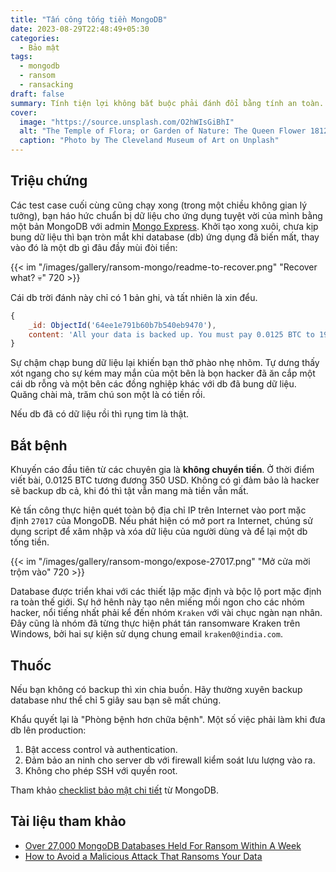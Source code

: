 ```yaml
---
title: "Tấn công tống tiền MongoDB"
date: 2023-08-29T22:48:49+05:30
categories:
  - Bảo mật
tags:
  - mongodb
  - ransom
  - ransacking
draft: false
summary: Tính tiện lợi không bắt buộc phải đánh đổi bằng tính an toàn.
cover:
  image: "https://source.unsplash.com/O2hWIsGiBhI"
  alt: "The Temple of Flora; or Garden of Nature: The Queen Flower 1812 Philip Reinagle (British, 1749–1833) publisher Dr. Thornton Jany. 1, 1812 England, Late 18th- Early 19th century Etching and aquatint hand-colored with watercolor Gift of Robert Hays Gries 1953.436"
  caption: "Photo by The Cleveland Museum of Art on Unplash"
---
```


## Triệu chứng

Các test case cuối cùng cũng chạy xong (trong một chiều không gian lý tưởng), bạn háo hức chuẩn bị dữ liệu cho ứng dụng tuyệt vời của mình bằng một bản MongoDB với admin [Mongo Express](https://github.com/mongo-express/mongo-express). Khởi tạo xong xuôi, chưa kịp bung dữ liệu thì bạn tròn mắt khi database (db) ứng dụng đã biến mất, thay vào đó là một db gì đâu đầy mùi đòi tiền:

{{< im "/images/gallery/ransom-mongo/readme-to-recover.png" "Recover what? 💀" 720 >}}

Cái db trời đánh này chỉ có 1 bản ghi, và tất nhiên là xin đểu.

```js
{
    _id: ObjectId('64ee1e791b60b7b540eb9470'),
    content: 'All your data is backed up. You must pay 0.0125 BTC to 19GCf7HvckzroTEQQcAfotci9WDkzpk5jW In 48 hours, your data will be publicly disclosed and deleted. (more information: go to http://iplis.ru/data1)After paying send mail to us: rambler+15v6h@onionmail.org and we will provide a link for you to download your data. Your DBCODE is: 15V6H'
}
```

Sự chậm chạp bung dữ liệu lại khiến bạn thở phào nhẹ nhõm. Tự dưng thấy xót ngang cho sự kém may mắn của một bên là bọn hacker đã ăn cắp một cái db rỗng và một bên các đồng nghiệp khác với db đã bung dữ liệu. Quăng chài mà, trăm chú son một là có tiền rồi.

Nếu db đã có dữ liệu rồi thì rụng tim là thật.

## Bắt bệnh

Khuyến cáo đầu tiên từ các chuyên gia là __không chuyển tiền__. Ở thời điểm viết bài, 0.0125 BTC tương đương 350 USD. Không có gì đảm bảo là hacker sẽ backup db cả, khi đó thì tật vẫn mang mà tiền vẫn mất.

Kẻ tấn công thực hiện quét toàn bộ địa chỉ IP trên Internet vào port mặc định `27017` của MongoDB. Nếu phát hiện có mở port ra Internet, chúng sử dụng script để xâm nhập và xóa dữ liệu của người dùng và để lại một db tống tiền.

{{< im "/images/gallery/ransom-mongo/expose-27017.png" "Mở cửa mời trộm vào" 720 >}}

Database được triển khai với các thiết lập mặc định và bộc lộ port mặc định ra toàn thế giới. Sự hớ hênh này tạo nên miếng mồi ngon cho các nhóm hacker, nổi tiếng nhất phải kể đến nhóm `Kraken` với vài chục ngàn nạn nhân. Đây cũng là nhóm đã từng thực hiện phát tán ransomware Kraken trên Windows, bởi hai sự kiện sử dụng chung email `kraken0@india.com`.

## Thuốc

Nếu bạn không có backup thì xin chia buồn. Hãy thường xuyên backup database như thể chỉ 5 giây sau bạn sẽ mất chúng.

Khẩu quyết lại là "Phòng bệnh hơn chữa bệnh". Một số việc phải làm khi đưa db lên production:

1. Bật access control và authentication.
1. Đảm bảo an ninh cho server db với firewall kiểm soát lưu lượng vào ra.
1. Không cho phép SSH với quyền root.

Tham khảo [checklist bảo mật chi tiết](https://www.mongodb.com/docs/manual/administration/security-checklist) từ MongoDB.

## Tài liệu tham khảo

- [Over 27,000 MongoDB Databases Held For Ransom Within A Week](https://thehackernews.com/2017/01/mongodb-database-security.html)
- [How to Avoid a Malicious Attack That Ransoms Your Data](https://www.mongodb.com/blog/post/how-to-avoid-a-malicious-attack-that-ransoms-your-data)
